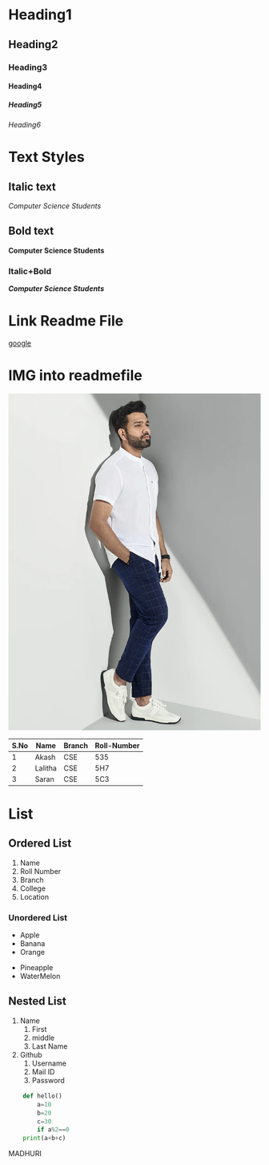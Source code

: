 # Heading1
## Heading2
### Heading3
#### Heading4
##### Heading5
###### Heading6

# Text Styles
## Italic text
*Computer Science Students*

## Bold text
**Computer Science Students**

### Italic+Bold
***Computer Science Students***
# Link Readme File

[google](https://www.google.co.in/)

# IMG into readmefile
![Rohit](rohit.jpg)

|S.No|Name|Branch|Roll-Number|
|----|----|------|-----------|
|1|Akash|CSE|535|
|2|Lalitha|CSE|5H7|
|3|Saran|CSE|5C3|

# List
## Ordered List
1. Name
2. Roll Number
3. Branch
4. College
5. Location
### Unordered List
* Apple
* Banana
* Orange
- Pineapple
- WaterMelon
## Nested List
1. Name
    1. First
    2. middle
    3. Last Name
2. Github
    1. Username
    2. Mail ID
    3. Password
```python
    def hello()
        a=10
        b=20
        c=30
        if a%2==0
    print(a+b+c)
```
MADHURI
